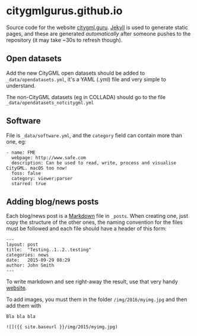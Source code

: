 # citygmlgurus.github.io

Source code for the website [citygml.guru](http://www.citygml.guru).
[Jekyll](http://www.jekyllrb.com) is used to generate static pages, and these are generated *automatically* after someone pushes to the repository (it may take ~30s to refresh though).

## Open datasets

Add the new CityGML open datasets should be added to `_data/opendatasets.yml`, it's a YAML (.yml) file and very simple to understand. 

The non-CityGML datasets (eg in COLLADA) should go to the file `_data/opendatasets_notcitygml.yml`


## Software

File is `_data/software.yml`, and the `category` field can contain more than one, eg:
```
- name: FME
  webpage: http://www.safe.com
  description: Can be used to read, write, process and visualise CityGML. macOS too now!
  foss: false
  category: viewer;parser
  starred: true
```

## Adding blog/news posts

Each blog/news post is a [Markdown](http://daringfireball.net/projects/markdown/syntax) file in `_posts`. 
When creating one, just copy the structure of the other ones, the naming convention for the files must be followed and each file should have a header of this form:

```
---
layout: post
title:  "Testing..1..2..testing"
categories: news
date:   2015-09-29 08:29
author: John Smith
---
```

To write markdown and see right-away the result, use that very handy [website](http://dillinger.io). 

To add images, you must them in the folder `/img/2016/myimg.jpg` and then add them with 

```
Bla bla bla 

![]({{ site.baseurl }}/img/2015/myimg.jpg)
```
